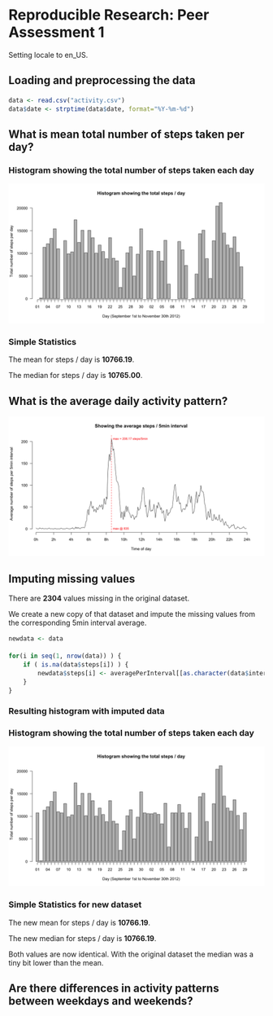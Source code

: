 # Reproducible Research: Peer Assessment 1

Setting locale to en_US.


## Loading and preprocessing the data


```r
data <- read.csv("activity.csv")
data$date <- strptime(data$date, format="%Y-%m-%d")
```

## What is mean total number of steps taken per day?

### Histogram showing the total number of steps taken each day
<img src="figure/histogram.png" title="plot of chunk histogram" alt="plot of chunk histogram" width="792" />

### Simple Statistics 

The mean for steps / day is __10766.19__.

The median for steps / day is __10765.00__.

## What is the average daily activity pattern?

<img src="figure/timeseries.png" title="plot of chunk timeseries" alt="plot of chunk timeseries" width="792" />

## Imputing missing values

There are __2304__ values missing in the original dataset.

We create a new copy of that dataset and impute the missing values from the corresponding 5min interval average.


```r
newdata <- data

for(i in seq(1, nrow(data)) ) {
    if ( is.na(data$steps[i]) ) {
        newdata$steps[i] <- averagePerInterval[[as.character(data$interval[i])]]
    }
}
```

### Resulting histogram with imputed data
### Histogram showing the total number of steps taken each day
<img src="figure/histogram_2.png" title="plot of chunk histogram_2" alt="plot of chunk histogram_2" width="792" />

### Simple Statistics for new dataset

The new mean for steps / day is __10766.19__.

The new median for steps / day is __10766.19__.

Both values are now identical.
With the original dataset the median was a tiny bit lower than the mean.

## Are there differences in activity patterns between weekdays and weekends?

